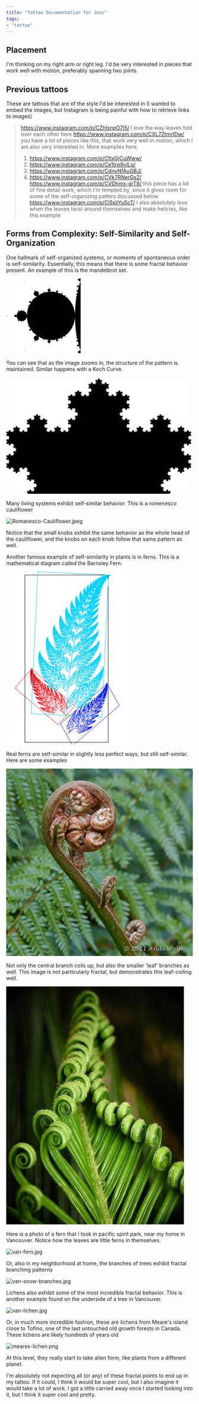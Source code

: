 ```yaml
---
title: "Tattoo Documentation for Jess"
tags:
- "tattoo"
---
```


## Placement
I'm thinking on my right arm or right leg. I'd be very interested in pieces that work well with motion, preferably spanning two joints.

## Previous tattoos

These are tattoos that are of the style I'd be interested in (I wanted to embed the images, but Instagram is being painful with how to retrieve links to images)

>https://www.instagram.com/p/CZhlsnpO7I5/
>	I love the way leaves fold over each other here
>https://www.instagram.com/p/CXL7ZtmrIDw/
>	you have a lot of pieces like this, that work very well in motion, which I am also very interested in. More examples here. 
>	1. https://www.instagram.com/p/CflxGjCuWww/
>	2. https://www.instagram.com/p/Ce1trp9vlLg/
>	3. https://www.instagram.com/p/CdnvNfAuGBJ/
>	4. https://www.instagram.com/p/CVk7RNerGs2/
>https://www.instagram.com/p/CVDhmx-grT8/
>	this piece has a lot of fine detail work, which I'm tempted by, since it gives room for some of the self-organizing patters discussed below
>https://www.instagram.com/p/Cj5sjIYu5cT/
	I also absolutely love when the leaves twist around themselves and make helicies, like this example

## Forms from Complexity: Self-Similarity and Self-Organization

One hallmark of self-organized systems, or moments of spontaneous order is self-similarity. Essentially, this means that there is some fractal behavior present. An example of this is the mandelbrot set.

![Feigenbaumzoom.gif](images/Feigenbaumzoom.gif)

You can see that as the image zooms in, the structure of the pattern is maintained. Similar happens with a Koch Curve. 

![KochSnowGif16_800x500_2.gif](images/KochSnowGif16_800x500_2.gif)

Many living systems exhibit self-similar behavior. This is a romenesco cauliflower

![Romanesco-Cauliflower.jpeg](Romanesco-Cauliflower.jpeg)

Notice that the small knobs exhibit the same behavior as the whole head of the cauliflower, and the knobs on each knob follow that same pattern as well. 

Another famous example of self-similarity in plants is in ferns. This is a mathematical diagram called the Barnsley Fern.

![Fractal_fern_explained.png](images/Fractal_fern_explained.png)

Real ferns are self-similar in slightly less perfect ways, but still self-similar. Here are some examples

![fiddlehead-2.jpeg](images/fiddlehead-2.jpeg) 

Not only the central branch coils up, but also the smaller 'leaf' branches as well. This image is not particularly fractal, but demonstrates this leaf-coiling well.

![fiddlehead-3.jpeg](images/fiddlehead-3.jpeg)

Here is a photo of a fern that I took in pacific spirit park, near my home in Vancouver. Notice how the leaves are little ferns in themselves.

![van-fern.jpg](images/van-fern.jpg)

Or, also in my neighborhood at home, the branches of trees exhibit fractal branching patterns

![van-snow-branches.jpg](images/van-snow-branches.jpg)

Lichens also exhibit some of the most incredible fractal behavior. This is another example found on the underside of a tree in Vancouver.

![van-lichen.jpg](images/van-lichen.jpg)

Or, in much more incredible fashion, these are lichens from Meare's island close to Tofino, one of the last untouched old growth forests in Canada. These lichens are likely hundreds of years old

![meares-lichen.png](images/meares-lichen.png)

At this level, they really start to take alien form, like plants from a different planet.

I'm absolutely not expecting all (or any) of these fractal points to end up in my tattoo. If it could, I think it would be super cool, but I also imagine it would take a lot of work. I got a little carried away once I started looking into it, but I think it super cool and pretty.
